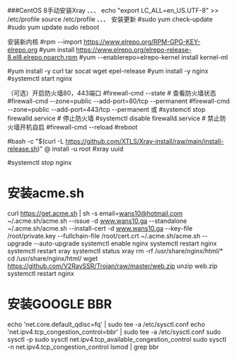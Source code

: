 ###CentOS 8手动安装Xray
、、、
echo "export LC_ALL=en_US.UTF-8"  >>  /etc/profile
source /etc/profile
、、、
安装更新
#sudo yum check-update
#sudo yum update
sudo reboot

安装新内核
#rpm --import https://www.elrepo.org/RPM-GPG-KEY-elrepo.org
#yum install https://www.elrepo.org/elrepo-release-8.el8.elrepo.noarch.rpm
#yum --enablerepo=elrepo-kernel install kernel-ml

#yum install -y curl tar socat wget epel-release 
#yum install -y nginx
#systemctl start nginx

（可选）开启防火墙80，443端口
#firewall-cmd --state                   # 查看防火墙状态
#firewall-cmd --zone=public --add-port=80/tcp --permanent
#firewall-cmd --zone=public --add-port=443/tcp --permanent
或
#systemctl stop firewalld.service       # 停止防火墙
#systemctl disable firewalld.service    # 禁止防火墙开机自启
#firewall-cmd --reload
#reboot

#bash -c "$(curl -L https://github.com/XTLS/Xray-install/raw/main/install-release.sh)" @ install -u root
#xray uuid

#systemctl stop nginx

# 安装acme.sh
curl  https://get.acme.sh | sh -s email=wans10@hotmail.com
~/.acme.sh/acme.sh  --issue -d www.wans10.ga   --standalone
~/.acme.sh/acme.sh --install-cert -d www.wans10.ga --key-file /root/private.key --fullchain-file /root/cert.crt
~/.acme.sh/acme.sh  --upgrade  --auto-upgrade
systemctl enable nginx
systemctl restart nginx
systemctl restart xray
systemctl status xray
rm -rf /usr/share/nginx/html/*
cd /usr/share/nginx/html/
wget https://github.com/V2RaySSR/Trojan/raw/master/web.zip
unzip web.zip
systemctl restart nginx

# 安装GOOGLE BBR
echo 'net.core.default_qdisc=fq' | sudo tee -a /etc/sysctl.conf
echo 'net.ipv4.tcp_congestion_control=bbr' | sudo tee -a /etc/sysctl.conf
sudo sysctl -p
sudo sysctl net.ipv4.tcp_available_congestion_control
sudo sysctl -n net.ipv4.tcp_congestion_control
lsmod | grep bbr
